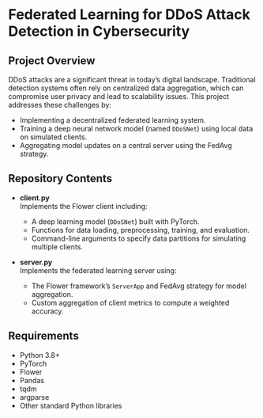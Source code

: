 # Federated Learning for DDoS Attack Detection in Cybersecurity
## Project Overview

DDoS attacks are a significant threat in today’s digital landscape. Traditional detection systems often rely on centralized data aggregation, which can compromise user privacy and lead to scalability issues. This project addresses these challenges by:
- Implementing a decentralized federated learning system.
- Training a deep neural network model (named `DDoSNet`) using local data on simulated clients.
- Aggregating model updates on a central server using the FedAvg strategy.

## Repository Contents

- **client.py**  
  Implements the Flower client including:
  - A deep learning model (`DDoSNet`) built with PyTorch.
  - Functions for data loading, preprocessing, training, and evaluation.
  - Command-line arguments to specify data partitions for simulating multiple clients.  

- **server.py**  
  Implements the federated learning server using:
  - The Flower framework’s `ServerApp` and FedAvg strategy for model aggregation.
  - Custom aggregation of client metrics to compute a weighted accuracy.  

## Requirements

- Python 3.8+
- PyTorch
- Flower
- Pandas
- tqdm
- argparse
- Other standard Python libraries
